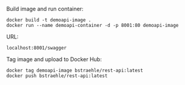 Build image and run container:  

```
docker build -t demoapi-image .  
docker run --name demoapi-container -d -p 8001:80 demoapi-image  
```

URL:  

```
localhost:8001/swagger  
```

Tag image and upload to Docker Hub:  

```
docker tag demoapi-image bstraehle/rest-api:latest  
docker push bstraehle/rest-api:latest  
```
